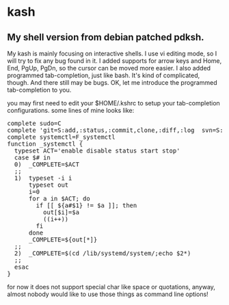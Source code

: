 # kash
My shell version from debian patched pdksh.
---
My kash is mainly focusing on interactive shells.
I use vi editing mode, so I will try to fix any bug found in it. I added supports for arrow keys and Home, End, PgUp, PgDn, so the cursor can be moved more easier.
I also added programmed tab-completion, just like bash. It's kind of complicated, though. And there still may be bugs. OK, let me introduce the programmed tab-completion to you.

you may first need to edit your $HOME/.kshrc to setup your tab-completion configurations. some lines of mine looks like:

<pre>
complete sudo=C
complete 'git=S:add,:status,:commit,clone,:diff,:log  svn=S:add,:status,:commit,checkout,:diff,:log'
complete systemctl=F_systemctl
function _systemctl {
  typeset ACT='enable disable status start stop'
  case $# in
  0)  _COMPLETE=$ACT
  ;;
  1)  typeset -i i
      typeset out
      i=0
      for a in $ACT; do
        if [[ ${a#$1} != $a ]]; then
          out[$i]=$a
          ((i++))
        fi
      done
      _COMPLETE=${out[*]}
  ;;
  2)  _COMPLETE=$(cd /lib/systemd/system/;echo $2*)
  ;;
  esac
}
</pre>

for now it does not support special char like space or quotations, anyway, almost nobody would like to use those things as command line options!
